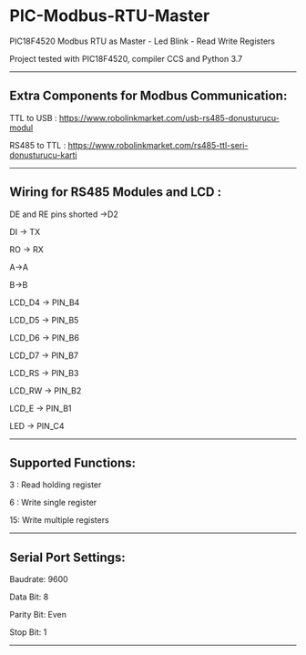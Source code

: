 # PIC-Modbus-RTU-Master
PIC18F4520 Modbus RTU as Master - Led Blink - Read Write Registers

Project tested with PIC18F4520, compiler CCS and Python 3.7

------------------

## Extra Components for Modbus Communication:
TTL to USB : https://www.robolinkmarket.com/usb-rs485-donusturucu-modul 

RS485 to TTL : https://www.robolinkmarket.com/rs485-ttl-seri-donusturucu-karti

------------------

## Wiring for RS485 Modules and LCD :

DE and RE pins shorted ->D2 

DI -> TX 

RO -> RX 

A->A  

B->B


LCD_D4 -> PIN_B4

LCD_D5 -> PIN_B5

LCD_D6 -> PIN_B6

LCD_D7 -> PIN_B7

LCD_RS  -> PIN_B3

LCD_RW ->  PIN_B2

LCD_E ->  PIN_B1


LED  -> PIN_C4

------------------

## Supported Functions:

3 : Read holding register

6 : Write single register

15: Write multiple registers

------------------

## Serial Port Settings:

Baudrate: 9600 

Data Bit: 8 

Parity Bit: Even

Stop Bit: 1

------------------
